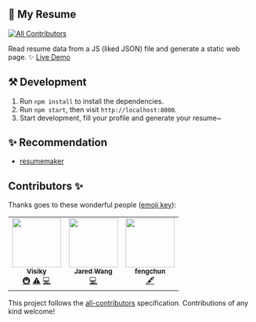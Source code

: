 ## 🧾 My Resume
<!-- ALL-CONTRIBUTORS-BADGE:START - Do not remove or modify this section -->
[![All Contributors](https://img.shields.io/badge/all_contributors-3-orange.svg?style=flat-square)](#contributors-)
<!-- ALL-CONTRIBUTORS-BADGE:END -->

Read resume data from a JS (liked JSON) file and generate a static web page. ✨ [Live Demo](https://visiky.github.io/resume)

## ⚒ Development

1. Run `npm install` to install the dependencies.
2. Run `npm start`, then visit `http://localhost:8000`.
3. Start development, fill your profile and generate your resume~

## ✨ Recommendation

- [resumemaker](https://www.resumemaker.online/es.php)

## Contributors ✨

Thanks goes to these wonderful people ([emoji key](https://allcontributors.org/docs/en/emoji-key)):

<!-- ALL-CONTRIBUTORS-LIST:START - Do not remove or modify this section -->
<!-- prettier-ignore-start -->
<!-- markdownlint-disable -->
<table>
  <tr>
    <td align="center"><a href="https://www.zhihu.com/people/visiky"><img src="https://avatars.githubusercontent.com/u/15646325?v=4?s=100" width="100px;" alt=""/><br /><sub><b>Visiky</b></sub></a><br /><a href="#infra-visiky" title="Infrastructure (Hosting, Build-Tools, etc)">🚇</a> <a href="https://github.com/visiky/resume/commits?author=visiky" title="Tests">⚠️</a> <a href="https://github.com/visiky/resume/commits?author=visiky" title="Code">💻</a></td>
    <td align="center"><a href="https://wongjorie.top"><img src="https://avatars.githubusercontent.com/u/11408040?v=4?s=100" width="100px;" alt=""/><br /><sub><b>Jared Wang</b></sub></a><br /><a href="https://github.com/visiky/resume/commits?author=joriewong" title="Code">💻</a></td>
    <td align="center"><a href="https://fengchunsgit.github.io/"><img src="https://avatars.githubusercontent.com/u/16862867?v=4?s=100" width="100px;" alt=""/><br /><sub><b>fengchun</b></sub></a><br /><a href="#content-fengchunsgit" title="Content">🖋</a></td>
  </tr>
</table>

<!-- markdownlint-restore -->
<!-- prettier-ignore-end -->

<!-- ALL-CONTRIBUTORS-LIST:END -->

This project follows the [all-contributors](https://github.com/all-contributors/all-contributors) specification. Contributions of any kind welcome!